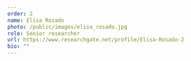 ```yaml
---
order: 2
name: Elisa Rosado
photo: /public/images/elisa_rosado.jpg
role: Senior researcher
url: https://www.researchgate.net/profile/Elisa-Rosado-2
bio: ""
---
```

